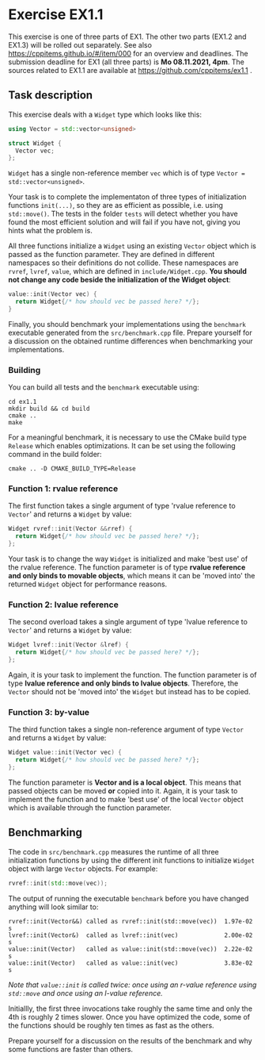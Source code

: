 # Exercise EX1.1

This exercise is one of three parts of EX1. The other two parts (EX1.2 and EX1.3) will be rolled out separately. See also https://cppitems.github.io/#/item/000 for an overview and deadlines. The submission deadline for EX1 (all three parts) is **Mo 08.11.2021, 4pm**.
The sources related to EX1.1 are available at https://github.com/cppitems/ex1.1 .

## Task description

This exercise deals with a `Widget` type which looks like this:
```C++
using Vector = std::vector<unsigned>

struct Widget {
  Vector vec;
};
```
`Widget` has a single non-reference member `vec` which is of type `Vector = std::vector<unsigned>`.

Your task is to complete the implementaton of three types of initialization functions `init(...)`, so they are as efficient as possible, i.e. using `std::move()`.
The tests in the folder `tests` will detect whether you have found the most efficient solution and will fail if you have not, giving you hints what the problem is.

All three functions initialize a `Widget` using an existing `Vector` object which is passed as the function parameter. They are defined in different namespaces so their definitions do not collide. These namespaces are `rvref`, `lvref`, `value`, which are defined in `include/Widget.cpp`.
**You should not change any code beside the initialization of the Widget object**:

```C++
value::init(Vector vec) {
  return Widget{/* how should vec be passed here? */};
}
```

Finally, you should benchmark your implementations using the `benchmark` executable generated from the `src/benchmark.cpp` file.
Prepare yourself for a discussion on the obtained runtime differences when benchmarking your implementations.

### Building

You can build all tests and the `benchmark` executable using:
```
cd ex1.1
mkdir build && cd build
cmake ..
make
```

For a meaningful benchmark, it is necessary to use the CMake build type `Release` which enables optimizations. It can be set using the following command in the build folder:
```
cmake .. -D CMAKE_BUILD_TYPE=Release
```

### Function 1: rvalue reference

The first function takes a single argument of type 'rvalue reference to `Vector`' and returns a `Widget` by value:
```C++
Widget rvref::init(Vector &&rref) {
  return Widget{/* how should vec be passed here? */};
};
```
Your task is to change the way `Widget` is initialized and make 'best use' of the rvalue reference.
The function parameter is of type **rvalue reference and only binds to movable objects**, which means it can be 'moved into' the returned `Widget` object for performance reasons.

### Function 2: lvalue reference

The second overload takes a single argument of type 'lvalue reference to `Vector`' and returns a `Widget` by value:
```C++
Widget lvref::init(Vector &lref) {
  return Widget{/* how should vec be passed here? */};
};
```
Again, it is your task to implement the function. 
The function parameter is of type **lvalue reference and only binds to lvalue objects**.
Therefore, the `Vector` should not be 'moved into' the `Widget` but instead has to be copied.

### Function 3: by-value

The third function takes a single non-reference argument of type `Vector` and returns a `Widget` by value:
```C++
Widget value::init(Vector vec) {
  return Widget{/* how should vec be passed here? */};
};
```

The function parameter is **Vector and is a local object**. This means that passed objects can be moved **or** copied into it.
Again, it is your task to implement the function and to make 'best use' of the local `Vector` object which is available through the function parameter.

## Benchmarking

The code in `src/benchmark.cpp` measures the runtime of all three initialization functions by using the different init functions to initialize `Widget` object with large `Vector` objects. For example:

```C++
rvref::init(std::move(vec));
```

The output of running the executable `benchmark` before you have changed anything will look similar to:

```
rvref::init(Vector&&) called as rvref::init(std::move(vec))  1.97e-02 s
lvref::init(Vector&)  called as lvref::init(vec)             2.00e-02 s
value::init(Vector)   called as value::init(std::move(vec))  2.22e-02 s
value::init(Vector)   called as value::init(vec)             3.83e-02 s
```
*Note that `value::init` is called twice: once using an r-value reference using `std::move` and once using an l-value reference.*

Initiallly, the first three invocations take roughly the same time and only the 4th is roughly 2 times slower. Once you have optimized the code, some of the functions should be roughly ten times as fast as the others.

Prepare yourself for a discussion on the results of the benchmark and why some functions are faster than others.
